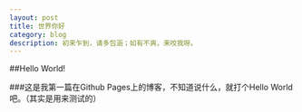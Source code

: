 ```yaml
---
layout: post
title: 世界你好
category: blog
description: 初来乍到，请多包涵；如有不爽，来咬我呀。
---
```


##Hello World!

###这是我第一篇在Github Pages上的博客，不知道说什么，就打个Hello World吧。（其实是用来测试的）